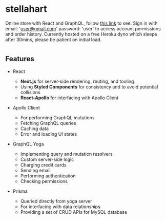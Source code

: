 # stellahart

Online store with React and GraphQL, follow <a href="https://stellahart-next.herokuapp.com/">this link</a> to see. Sign in with email: 'user@gmail.com' password: 'user' to access account permissions and order history. Currently hosted on a free Heroku dyno which sleeps after 30mins, please be patient on initial load.

# <h2>Features</h2>

<ul>
  <li>
      <p>React</p>
    <ul>
      <li><strong>Next.js</strong> for server-side rendering, routing, and tooling</li>
      <li>Using <strong>Styled Components</strong> for consistency and to avoid potential collisions</li>
      <li><strong>React-Apollo</strong> for interfacing with Apollo Client
    </ul>
  </li>

  <li>
    <p>Apollo Client</p>
    <ul>
      <li>For performing GraphQL mutations</li>
      <li>Fetching GraphQL queries</li>
      <li>Caching data</li>
      <li>Error and loading UI states</li>
    </ul>
 </li>
 
  <li>
    <p>GraphQL Yoga</p>
    <ul>
      <li>Implementing query and mutation resolvers</li>
      <li>Custom server-side logic</li>
      <li>Charging credit cards</li>
      <li>Sending email</li>
      <li>Performing authentication</li>
      <li>Checking permissions</li>
    </ul>
  </li>

  <li>
      <p>Prisma</p>
    <ul>
      <li>Queried directly from yoga server</li>
      <li>For interfacing with data relationships</li>
      <li>Providing a set of CRUD APIs for MySQL database</li>
    </ul>
  </li>
